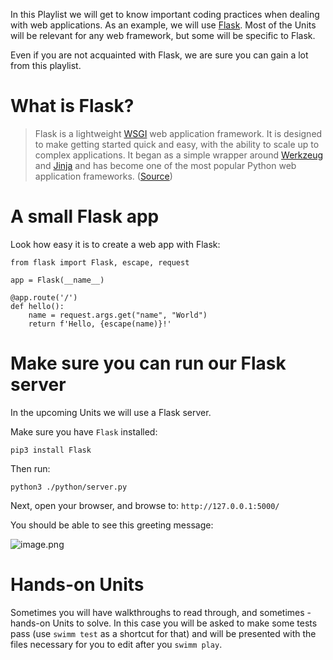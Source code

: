 In this Playlist we will get to know important coding practices when dealing with web applications. As an example, we will use [Flask](https://palletsprojects.com/p/flask/). Most of the Units will be relevant for any web framework, but some will be specific to Flask.

Even if you are not acquainted with Flask, we are sure you can gain a lot from this playlist.

# What is Flask?
> Flask is a lightweight [WSGI](https://wsgi.readthedocs.io/) web application framework. It is designed to make getting started quick and easy, with the ability to scale up to complex applications. It began as a simple wrapper around [Werkzeug](https://palletsprojects.com/p/werkzeug) and [Jinja](https://palletsprojects.com/p/jinja) and has become one of the most popular Python web application frameworks. ([Source](https://palletsprojects.com/p/flask/))

# A small Flask app
Look how easy it is to create a web app with Flask:
```
from flask import Flask, escape, request

app = Flask(__name__)

@app.route('/')
def hello():
    name = request.args.get("name", "World")
    return f'Hello, {escape(name)}!'
```

# Make sure you can run our Flask server
In the upcoming Units we will use a Flask server.

Make sure you have `Flask` installed:

`pip3 install Flask`

Then run:

`python3 ./python/server.py`

Next, open your browser, and browse to:
`http://127.0.0.1:5000/`

You should be able to see this greeting message:

![image.png](https://firebasestorage.googleapis.com/v0/b/swimmio-content/o/repositories%2FqCAjeLJBCFTjhwWoTpZo%2Fimg%2F0ee3e027-509c-4799-a5c7-4b673cc9401a.png?alt=media&token=17ca4acc-acc4-40b0-8f0d-a97bdd36f2d7)

# Hands-on Units
Sometimes you will have walkthroughs to read through, and sometimes - hands-on Units to solve. In this case you will be asked to make some tests pass (use `swimm test` as a shortcut for that) and will be presented with the files necessary for you to edit after you `swimm play`.
